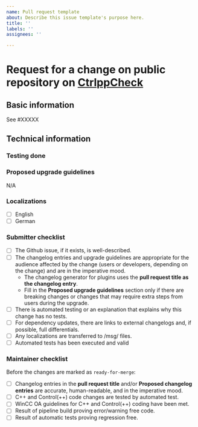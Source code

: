 ```yaml
---
name: Pull request template
about: Describe this issue template's purpose here.
title: ''
labels: ''
assignees: ''

---
```


# Request for a change on public repository on [CtrlppCheck](https://github.com/siemens/CtrlppCheck)

## Basic information
<!-- Comment:
A great PR typically begins with the line below.
-->


<!-- replace XXXXX with the numeric part of the issue ID you created in GitHub -->
See #XXXXX
<!-- in case this PR solves Github issue use close #### or closes, closed, fix, fixes, fixed, resolve, resolves, resolved -->

<!-- Comment:
If the issue is not fully described in Github, add more information here (justification, pull request links, etc.).

 * We do not require Github issues for minor improvements.
 * Bug fixes should have a Github issue to facilitate the backporting process.
 * Major new features should have a Github issue.
-->


## Technical information


### Testing done

<!-- Comment:
Provide a clear description of how this change was tested.
At minimum this should include proof that a computer has executed the changed lines.
Ideally this should include an automated test or an explanation as to why this change has no tests.
To execute all automated regression tests start the script /WinCC_OA_Test/executeTests.cmd

Note that automated test coverage is less than complete, so a successful PR build does not necessarily imply that a computer has executed the changed lines.
If automated test coverage does not exist for the lines you are changing, **you must describe** the scenario(s) in which you manually tested the change.
Currently is not possible to start automatic tests on every PR. Therefore provide the tests manually and paste the result (screenshot) here.

For frontend changes, include screenshots of the relevant page(s) before and after the change.

For refactoring and code cleanup changes, exercise the code before and after the change and verify the behavior remains the same.

-->

### Proposed upgrade guidelines

N/A

### Localizations

<!-- Comment:
+ Be sure any localization files are moved to /msg/ files.
+ Please describe here which language has been translated by you.
+ English text's are mandatory for new entries.
-->

- [ ] English
- [ ] German

### Submitter checklist

- [ ] The Github issue, if it exists, is well-described.
- [ ] The changelog entries and upgrade guidelines are appropriate for the audience affected by the change (users or developers, depending on the change) and are in the imperative mood.
  - The changelog generator for plugins uses the **pull request title as the changelog entry**.
  - Fill in the **Proposed upgrade guidelines** section only if there are breaking changes or changes that may require extra steps from users during the upgrade.
- [ ] There is automated testing or an explanation that explains why this change has no tests.
- [ ] For dependency updates, there are links to external changelogs and, if possible, full differentials.
- [ ] Any localizations are transferred to /msg/ files.
- [ ] Automated tests has been executed and valid
<!-- TBD
- [ ] Changes in the interface are documented also as [examples](docs/examples/readme.md).
-->

### Maintainer checklist

Before the changes are marked as `ready-for-merge`:

- [ ] Changelog entries in the **pull request title** and/or **Proposed changelog entries** are accurate, human-readable, and in the imperative mood.
- [ ] C++ and Control(++) code changes are tested by automated test.
- [ ] WinCC OA guidelines for C++ and Control(++) coding have been met.
- [ ] Result of pipeline build proving error/warning free code.
- [ ] Result of automatic tests proving regression free.

<!-- TBD, maybe done in GitHub rules
- [ ] There is at least one (1) approval for the pull request and no outstanding requests for change.
- [ ] Conversations in the pull request are over, or it is explicit that a reviewer is not blocking the change.
- [ ] Proper changelog labels are set so that the changelog can be generated automatically. See also [release-drafter-labels](...).
- [ ] If the change needs additional upgrade steps from users, the `upgrade-guide-needed` label is set and there is a **Proposed upgrade guidelines** section in the pull request title (see [example](...)).
-->
